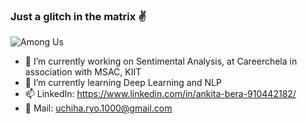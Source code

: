 ### Just a glitch in the matrix :v:

![Among Us](https://media.giphy.com/media/z3ZzHIN66i7X6KAbxh/giphy.gifhttps://giphy.com/gifs/z3ZzHIN66i7X6KAbxh/html5)

- 🔭 I’m currently working on Sentimental Analysis, at Careerchela in association with MSAC, KIIT 
- 🌱 I’m currently learning Deep Learning and NLP
- 📫  LinkedIn: https://www.linkedin.com/in/ankita-bera-910442182/
- :e-mail: Mail: uchiha.ryo.1000@gmail.com

<!--
**abera07/abera07** is a ✨ _special_ ✨ repository because its `README.md` (this file) appears on your GitHub profile.

